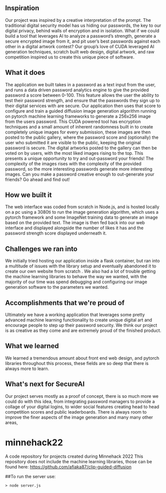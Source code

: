 ## Inspiration
Our project was inspired by a creative interpretation of the prompt. The traditional digital security model has us hiding our passwords, the key to our digital privacy, behind walls of encryption and in isolation. What if we could build a tool that leverages AI to analyze a password’s strength, generate a secure encrypted image from it, and pit user’s best passwords against each other in a digital artwork contest? Our group’s love of CUDA leveraged AI generation techniques, scratch built web design, digital artwork, and raw competition inspired us to create this unique piece of software.
## What it does
The application we built takes in a password as a text input from the user, and runs a data driven password analytics engine to give the provided password a score between 0-100. This feature allows the user the ability to test their password strength, and ensure that the passwords they sign up to their digital services with are secure. Our application then uses that score to configure and train a guided diffusion image generation algorithm running on pytorch machine learning frameworks to generate a 256x256 image from the users password. This CUDA powered tool has encryption techniques and a small amount of inherent randomness built in to create completely unique images for every submission, these images are then posted to the public gallery, where the password score and (optionally) the user who submitted it are visible to the public, keeping the original password is secure. The digital artworks posted to the gallery can then be voted on by users, with the most liked images rising to the top. This presents a unique opportunity to try and out-password your friends! The complexity of the images rises with the complexity of the provided password, so the more interesting passwords generate more interesting images. Can you make a password creative enough to out-generate your friends? Go ahead and find out!
## How we built it
The web interface was coded from scratch in Node.js, and is hosted locally on a pc using a 3080ti to run the image generation algorithm, which uses a pytorch framework and some ImageNet training data to generate an image based on the provided text. The image is then fed back into our web interface and displayed alongside the number of likes it has and the password strength score displayed underneath it.
## Challenges we ran into
We initially tried hosting our application inside a flask container, but ran into a multitude of issues with the library setup and eventually abandoned it to create our own website from scratch . We also had a lot of trouble getting the machine learning libraries to behave the way we wanted, with the majority of our time was spend debugging and configuring our image generation software to the parameters we wanted.
## Accomplishments that we're proud of
Ultimately we have a working application that leverages some pretty advanced machine learning functionality to create unique digital art and encourage people to step up their password security. We think our project is as creative as they come and are extremely proud of the finished product.
## What we learned
We learned a tremendous amount about front end web design, and pytorch libraries throughout this process, these fields are so deep that there is always more to learn.
## What's next for SecureAI
Our project serves mostly as a proof of concept, there is so much more we could do with this idea, from integrating password managers to provide a collage of your digital logins, to wider social features creating head to head competition scores and public leaderboards. There is always room to improve the finer aspects of the image generation and many many other areas,

# minnehack22
A code repository for projects created during Minnehack 2022 This repository does not include the machine learning libraries, those can be found here:
https://github.com/afiaka87/clip-guided-diffusion

##To run the server use:
```shell
> node server.js
```


